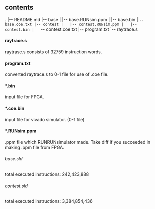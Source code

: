 ## contents
.
|-- README.md
|-- base
|   |-- base.RUNsim.ppm
|   |-- base.bin
|   `-- base.coe.txt
|-- contest
|   |-- contest.RUNsim.ppm
|   |-- contest.bin
|   `-- contest.coe.txt
|-- program.txt
`-- raytrace.s

#### raytrace.s
raytrase.s consists of
32759 instruction words.

#### program.txt
converted raytrace.s to 0-1 file for use of .coe file.

#### \*.bin
input file for FPGA.

#### \*.coe.bin
input file for vivado simulator. (0-1 file)

#### \*.RUNsim.ppm
.ppm file which RUNRUNsimulator made.
Take diff if you succeeded in making .ppm file from FPGA.

###### base.sld
total executed instructions:   242,423,888

###### contest.sld
total executed instructions: 3,384,854,436
